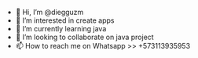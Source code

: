 - 👋 Hi, I’m @diegguzm
- 👀 I’m interested in create apps
- 🌱 I’m currently learning java
- 💞️ I’m looking to collaborate on java project
- 📫 How to reach me on Whatsapp >> +573113935953

<!---
diegguzm/diegguzm is a ✨ special ✨ repository because its `README.md` (this file) appears on your GitHub profile.
You can click the Preview link to take a look at your changes.
--->
